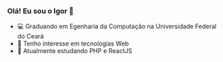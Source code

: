 ### Olá! Eu sou o Igor 👋

- 💻 Graduando em Egenharia da Computação na Universidade Federal do Ceará
- 🎯 Tenho interesse em tecnologias Web
- 🌱 Atualmente estudando PHP e ReactJS
